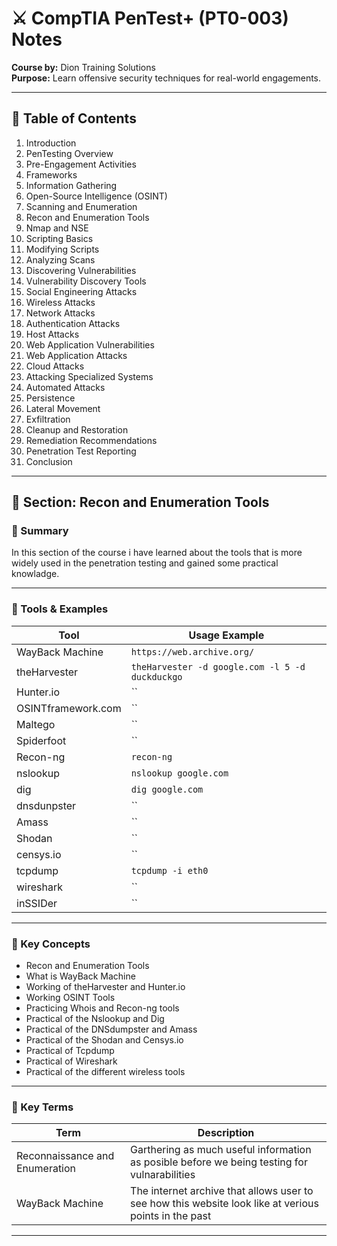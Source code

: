 
# ⚔️ CompTIA PenTest+ (PT0-003) Notes  
**Course by:** Dion Training Solutions  
**Purpose:** Learn offensive security techniques for real-world engagements.

---

## 📘 Table of Contents

1. Introduction  
2. PenTesting Overview  
3. Pre-Engagement Activities  
4. Frameworks  
5. Information Gathering  
6. Open-Source Intelligence (OSINT)  
7. Scanning and Enumeration  
8. Recon and Enumeration Tools  
9. Nmap and NSE  
10. Scripting Basics  
11. Modifying Scripts  
12. Analyzing Scans  
13. Discovering Vulnerabilities  
14. Vulnerability Discovery Tools  
15. Social Engineering Attacks  
16. Wireless Attacks  
17. Network Attacks  
18. Authentication Attacks  
19. Host Attacks  
20. Web Application Vulnerabilities  
21. Web Application Attacks  
22. Cloud Attacks  
23. Attacking Specialized Systems  
24. Automated Attacks  
25. Persistence  
26. Lateral Movement  
27. Exfiltration  
28. Cleanup and Restoration  
29. Remediation Recommendations  
30. Penetration Test Reporting  
31. Conclusion  

---

## 🧠 Section: Recon and Enumeration Tools

### 🔹 Summary  
In this section of the course i have learned about the tools that is more widely used in the penetration testing and gained some practical knowladge.

---

### 🧰 Tools & Examples  
| Tool | Usage Example |
|------|---------------|
|   WayBack Machine   |       `https://web.archive.org/`      |
|   theHarvester    |       `theHarvester -d google.com -l 5 -d duckduckgo`      |
|   Hunter.io   |       ``      |
|   OSINTframework.com   |       ``      |
|   Maltego   |       ``      |
|   Spiderfoot   |       ``      |
|   Recon-ng   |       `recon-ng`      |
|   nslookup   |       `nslookup google.com`      |
|   dig   |       `dig google.com`      |
|   dnsdunpster   |       ``      |
|   Amass   |       ``      |
|   Shodan   |       ``      |
|   censys.io   |       ``      |
|   tcpdump   |       `tcpdump -i eth0`      |
|   wireshark   |       ``      |
|   inSSIDer   |       ``      |




---

### 🔑 Key Concepts  
- Recon and Enumeration Tools
- What is WayBack Machine
- Working of theHarvester and Hunter.io
- Working OSINT Tools
- Practicing Whois and Recon-ng tools
- Practical of the Nslookup and Dig
- Practical of the DNSdumpster and Amass
- Practical of the Shodan and Censys.io
- Practical of Tcpdump
- Practical of Wireshark
- Practical of the different wireless tools

---

### 📌 Key Terms  
| Term | Description |
|------|-------------|
|   Reconnaissance and Enumeration   |       Garthering as much useful information as posible before we being testing for vulnarabilities      |
|   WayBack Machine  |      The internet archive that allows user to see how this website look like at verious points in the past       |



---
